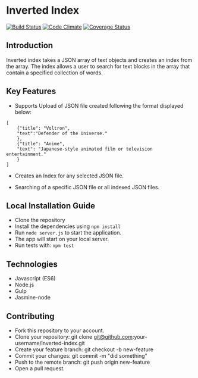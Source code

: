 # Inverted Index
[![Build Status](https://travis-ci.org/andela-oakinwa/inverted-index.svg?branch=master)](https://travis-ci.org/andela-oakinwa/inverted-index)
[![Code Climate](https://codeclimate.com/github/andela-oakinwa/inverted-index/badges/gpa.svg)](https://codeclimate.com/github/andela-oakinwa/inverted-index)
[![Coverage Status](https://coveralls.io/repos/github/andela-oakinwa/inverted-index/badge.svg?branch=master)](https://coveralls.io/github/andela-oakinwa/inverted-index?branch=master)

## Introduction
Inverted index takes a JSON array of text objects and creates an index from the array. The index allows a user to search for text blocks in the array that contain a specified collection of words.

## Key Features
* Supports Upload of JSON file created following the format displayed below:

```
[
    {"title": "Voltron",
    "text":"Defender of the Universe."
    },
    {"title": "Anime",
    "text": "Japanese-style animated film or television entertainment."
    }
]
```
* Creates an Index for any selected JSON file.

* Searching of a specific JSON file or all indexed JSON files.

## Local Installation Guide
* Clone the repository
* Install the dependencies using  `npm install`
* Run `node server.js` to start the application.
* The app will start on your local server.
* Run tests with: `npm test`

## Technologies
* Javascript (ES6)
* Node.js
* Gulp
* Jasmine-node


## Contributing

* Fork this repository to your account.
* Clone your repository: git clone git@github.com:your-username/inverted-index.git
* Create your feature branch: git checkout -b new-feature
* Commit your changes: git commit -m "did something"
* Push to the remote branch: git push origin new-feature
* Open a pull request.

